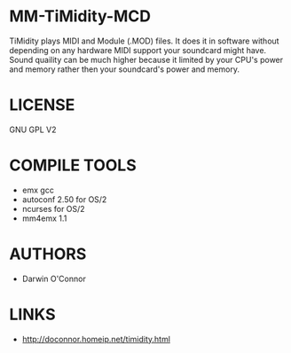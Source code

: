 MM-TiMidity-MCD
===============

TiMidity plays MIDI and Module (.MOD) files. It does it in software without depending on any hardware MIDI support your soundcard might have. Sound quaility can be much higher because it limited by your CPU's power and memory rather then your soundcard's power and memory.

LICENSE
===============
GNU GPL V2

COMPILE TOOLS
===============
* emx gcc
* autoconf 2.50 for OS/2
* ncurses for OS/2
* mm4emx 1.1

AUTHORS
===============
* Darwin O'Connor


LINKS
===============
* http://doconnor.homeip.net/timidity.html